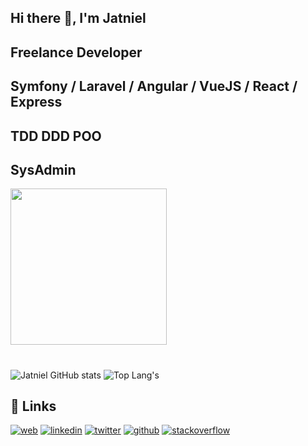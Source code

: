 ## Hi there 👋, I'm Jatniel 
## Freelance Developer 
## Symfony / Laravel / Angular / VueJS / React / Express
## TDD DDD POO
## SysAdmin 

<div id="header" align="left">
  <img src="https://media.giphy.com/media/jdPMeyv9rn0hZHh8n9/giphy.gif" width="250"/>
</div>

#
<!--
<a href="https://twitter.com/jatniel" target="_blank"><img align="center" src="https://cdn.iconscout.com/icon/free/png-256/twitter-33-72545.png" alt="Jatniel Twitter" height="30" width="30" /></a>
<a href="https://fr.linkedin.com/in/jatniel" target="_blank"><img align="center" src="https://cdn.iconscout.com/icon/free/png-256/linkedin-29-72537.png" alt="Jatniel Linkedin" height="30" width="30" /></a>
<a href="https://stackoverflow.com/users/9446515/jatniel" target="_blank"><img align="center" src="https://cdn.iconscout.com/icon/free/png-256/stackoverflow-2-432547.png" alt="Jatniel Stackoverflow" height="30" width="30"></a>
<a href="https://dev.to/jatnielguzman"  target="_blank"><img align="center" src="https://d2fltix0v2e0sb.cloudfront.net/dev-badge.svg" alt="Jatniel Guzmán's DEV Profile" height="30" width="30"></a> -->

![Jatniel GitHub stats](https://github-readme-stats.vercel.app/api?username=jatniel&count_private=true&show_icons=true&theme=radical)
![Top Lang's](https://github-readme-stats.vercel.app/api/top-langs/?username=jatniel&layout=compact&theme=radical)

<!--
Here are some ideas to get you started:

- 🔭 I’m currently working on ...
- 🌱 I’m currently learning ...
- 👯 I’m looking to collaborate on ...
- 🤔 I’m looking for help with ...
- 💬 Ask me about ...
- 📫 How to reach me: ...
- 😄 Pronouns: ...
- ⚡ Fun fact: ...
  -->
 

## 🔗 Links
[![web](https://img.shields.io/badge/my_web-000?style=for-the-badge&logo=ko-fi&logoColor=white)](https://jatnielguzman.com/)
[![linkedin](https://img.shields.io/badge/linkedin-0A66C2?style=for-the-badge&logo=linkedin&logoColor=white)](https://fr.linkedin.com/in/jatniel)
[![twitter](https://img.shields.io/badge/twitter-1DA1F2?style=for-the-badge&logo=twitter&logoColor=white)](https://twitter.com/jatnieldev)
[![github](https://img.shields.io/badge/github-007096?style=for-the-badge&logo=github&logoColor=white)](https://www.github.com/jatniel)
[![stackoverflow](https://img.shields.io/badge/stackoverflow-0A66C2?style=for-the-badge&logo=stackoverflow&logoColor=white)](https://stackoverflow.com/users/9446515/jatniel)
